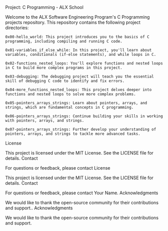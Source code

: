 Project: C Programming - ALX School

Welcome to the ALX Software Engineering Program's C Programming projects repository. This repository contains the following project directories:

    0x00-hello_world: This project introduces you to the basics of C programming, including compiling and running C code.

    0x01-variables_if_else_while: In this project, you'll learn about variables, conditionals (if-else statements), and while loops in C.

    0x02-functions_nested_loops: You'll explore functions and nested loops in C to build more complex programs in this project.

    0x03-debugging: The debugging project will teach you the essential skill of debugging C code to identify and fix errors.

    0x04-more_functions_nested_loops: This project delves deeper into functions and nested loops to solve more complex problems.

    0x05-pointers_arrays_strings: Learn about pointers, arrays, and strings, which are fundamental concepts in C programming.

    0x06-pointers_arrays_strings: Continue building your skills in working with pointers, arrays, and strings.

    0x07-pointers_arrays_strings: Further develop your understanding of pointers, arrays, and strings to tackle more advanced tasks.

License

This project is licensed under the MIT License. See the LICENSE file for details.
Contact

For questions or feedback, please contact License

This project is licensed under the MIT License. See the LICENSE file for details.
Contact

For questions or feedback, please contact Your Name.
Acknowledgments

We would like to thank the open-source community for their contributions and support..
Acknowledgments

We would like to thank the open-source community for their contributions and support.
